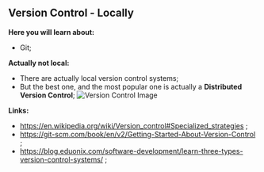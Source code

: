 ## Version Control - Locally

**Here you will learn about:**

- Git;

**Actually not local:**

- There are actually local version control systems;
- But the best one, and the most popular one is actually a **Distributed Version Control**;
  ![Version Control Image](https://github.com/JoaoGuimaraes22/2020-Todo/blob/master/img/distributedversioncontrol.png)

**Links:**

- https://en.wikipedia.org/wiki/Version_control#Specialized_strategies ;
- https://git-scm.com/book/en/v2/Getting-Started-About-Version-Control ;
- https://blog.eduonix.com/software-development/learn-three-types-version-control-systems/ ;
